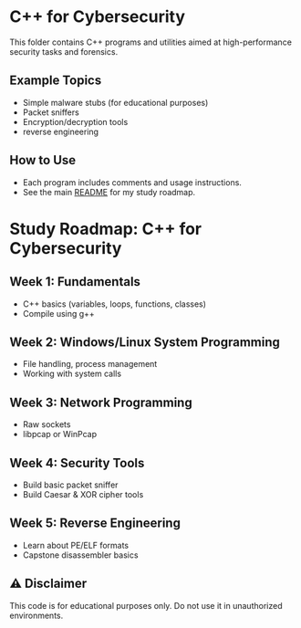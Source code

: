 # C++ for Cybersecurity

This folder contains C++ programs and utilities aimed at high-performance security tasks and forensics.

## Example Topics
- Simple malware stubs (for educational purposes)
- Packet sniffers
- Encryption/decryption tools
- reverse engineering

## How to Use

- Each program includes comments and usage instructions.
- See the main [README](../README.md) for my study roadmap.

# Study Roadmap: C++ for Cybersecurity

## Week 1: Fundamentals
- C++ basics (variables, loops, functions, classes)
- Compile using g++

## Week 2: Windows/Linux System Programming
- File handling, process management
- Working with system calls

## Week 3: Network Programming
- Raw sockets
- libpcap or WinPcap

## Week 4: Security Tools
- Build basic packet sniffer
- Build Caesar & XOR cipher tools

## Week 5: Reverse Engineering
- Learn about PE/ELF formats
- Capstone disassembler basics


## ⚠️ Disclaimer

This code is for educational purposes only. Do not use it in unauthorized environments.

